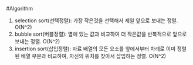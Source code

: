 #Algorithm

1. selection sort(선택정렬): 가장 작은것을 선택해서 제일 앞으로 보내는 정렬. O(N^2)
2. bubble sort(버블정렬): 옆에 있는 값과 비교하여 더 작은값을 반복적으로 앞으로 보내는 정렬. O(N^2)
3. insertion sort(삽입정렬): 자료 배열의 모든 요소를 앞에서부터 차례로 이미 정렬된 배열 부분과 비교하여, 자신의 위치를 찾아서 삽입하는 정렬. O(N^2)